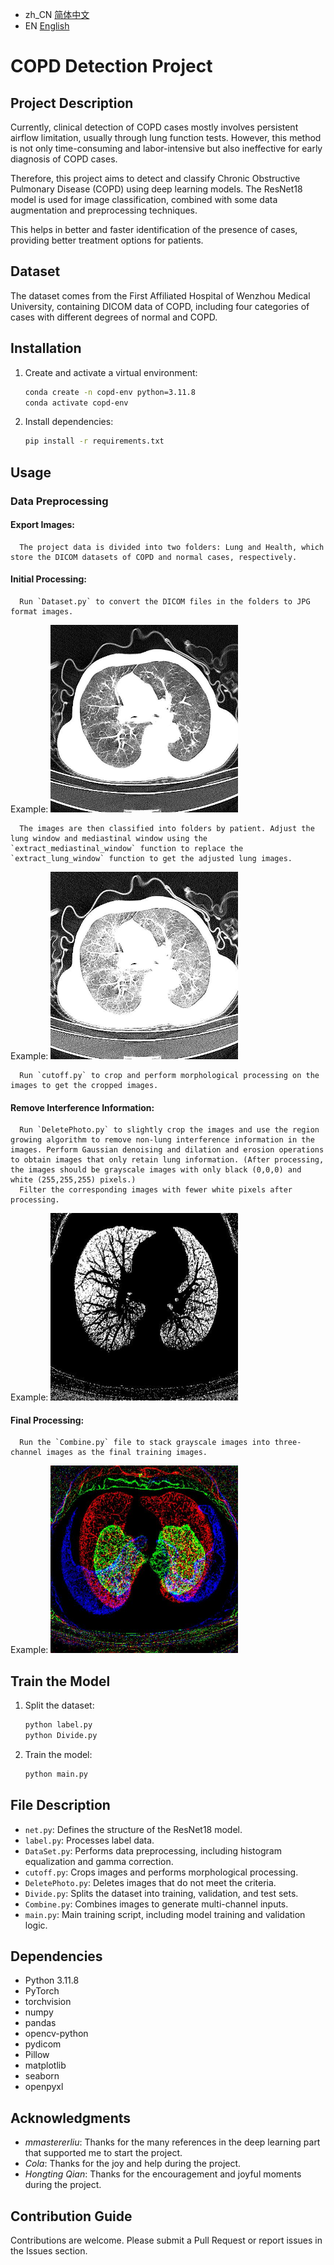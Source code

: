 - zh_CN [简体中文](Readme/README_CN.md)
- EN [English](Readme/README_EN.md)

# COPD Detection Project

## Project Description

Currently, clinical detection of COPD cases mostly involves persistent airflow limitation, usually through lung function tests. However, this method is not only time-consuming and labor-intensive but also ineffective for early diagnosis of COPD cases.

Therefore, this project aims to detect and classify Chronic Obstructive Pulmonary Disease (COPD) using deep learning models. The ResNet18 model is used for image classification, combined with some data augmentation and preprocessing techniques.

This helps in better and faster identification of the presence of cases, providing better treatment options for patients.

## Dataset

The dataset comes from the First Affiliated Hospital of Wenzhou Medical University, containing DICOM data of COPD, including four categories of cases with different degrees of normal and COPD.

## Installation

1. Create and activate a virtual environment:
    ```bash
    conda create -n copd-env python=3.11.8
    conda activate copd-env
    ```

2. Install dependencies:
    ```bash
    pip install -r requirements.txt
    ```

## Usage

### Data Preprocessing

#### Export Images:
      The project data is divided into two folders: Lung and Health, which store the DICOM datasets of COPD and normal cases, respectively.

#### Initial Processing:
      Run `Dataset.py` to convert the DICOM files in the folders to JPG format images.
Example:
   <img src="Photo/CT4375444_.60192.jpg" width="300" height="300" />

      The images are then classified into folders by patient. Adjust the lung window and mediastinal window using the `extract_mediastinal_window` function to replace the `extract_lung_window` function to get the adjusted lung images.
Example:
   <img src="Photo/CT4375444_.60192_med.jpg" width="300" height="300" />

      Run `cutoff.py` to crop and perform morphological processing on the images to get the cropped images.

#### Remove Interference Information:
      Run `DeletePhoto.py` to slightly crop the images and use the region growing algorithm to remove non-lung interference information in the images. Perform Gaussian denoising and dilation and erosion operations to obtain images that only retain lung information. (After processing, the images should be grayscale images with only black (0,0,0) and white (255,255,255) pixels.)
      Filter the corresponding images with fewer white pixels after processing.
Example:
   <img src="Photo/CT5503417_.210092.jpg" width="300" height="300" />

#### Final Processing:
      Run the `Combine.py` file to stack grayscale images into three-channel images as the final training images.
Example:
   <img src="Photo/CT5533484_15.jpg" width="300" height="300" />

## Train the Model

1. Split the dataset:
    ```bash
    python label.py
    python Divide.py
    ```

2. Train the model:
    ```bash
    python main.py
    ```

## File Description

- `net.py`: Defines the structure of the ResNet18 model.
- `label.py`: Processes label data.
- `DataSet.py`: Performs data preprocessing, including histogram equalization and gamma correction.
- `cutoff.py`: Crops images and performs morphological processing.
- `DeletePhoto.py`: Deletes images that do not meet the criteria.
- `Divide.py`: Splits the dataset into training, validation, and test sets.
- `Combine.py`: Combines images to generate multi-channel inputs.
- `main.py`: Main training script, including model training and validation logic.

## Dependencies

- Python 3.11.8
- PyTorch
- torchvision
- numpy
- pandas
- opencv-python
- pydicom
- Pillow
- matplotlib
- seaborn
- openpyxl

## Acknowledgments

- _mmastererliu_: Thanks for the many references in the deep learning part that supported me to start the project.
- _Cola_: Thanks for the joy and help during the project.
- _Hongting Qian_: Thanks for the encouragement and joyful moments during the project.

## Contribution Guide

Contributions are welcome. Please submit a Pull Request or report issues in the Issues section.